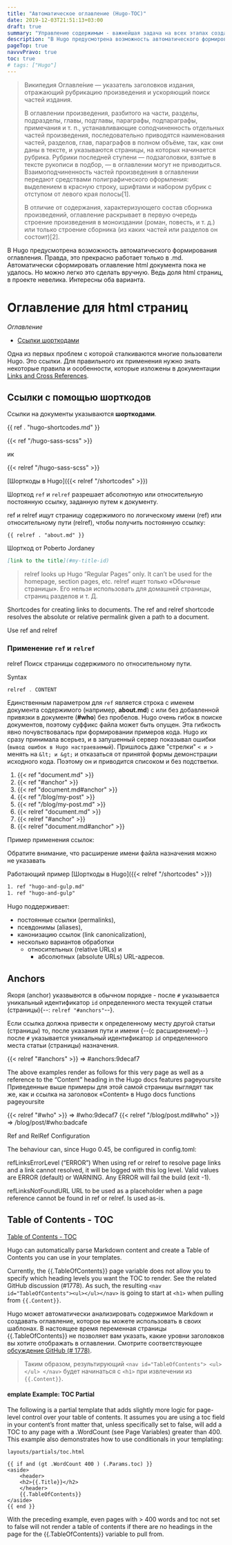 ```yaml
---
title: "Автоматическое оглавление (Hugo-TOC)"
date: 2019-12-03T21:51:13+03:00
draft: true
summary: "Управление содержимым - важнейшая задача на всех этапах создания, развития и поддержки сайта"
description: "В Hugo предусмотрена возможность автоматического формирования оглавления. Правда, это прекрасно работает только в .md. Автоматически сформировать оглавление html документа пока не удалось. Но можно легко это сделать вручную. Ведь доля html страниц, в проекте невелика. Интересны оба варианта."
pageTop: true
navvvPravo: true
toc: true
# tags: ["Hugo"]
---
```


<!--  Продумать, как лучше
Содержание это перечень, оно описывает краткое название составных частей (глав, параграфов, разделов, ингредиентов, веществ - смотря в каком контексте). Синоним Оглавление

В то время как содержи́мое, это как раз то, что содержится внутри чего-либо : Для книг или статей - это сама текстовая информация; для любых продуктов и веществ - ингредиенты и простые вещества и элементы их составляющие; для механизмов и устройств - части, их составляющие. Иными словами, это то, что содержится внутри "общего целого" объекта. -->

>Википедия
>Оглавле́ние — указатель заголовков издания, отражающий рубрикацию произведения и ускоряющий поиск частей издания.
>
>В оглавлении произведения, разбитого на части, разделы, подразделы, главы, подглавы, параграфы, подпараграфы, примечания и т. п., устанавливающие соподчиненность отдельных частей произведения, последовательно приводятся наименования частей, разделов, глав, параграфов в полном объёме, так, как они даны в тексте, и указываются страницы, на которых начинается рубрика. Рубрики последней ступени — подзаголовки, взятые в тексте рукописи в подбор, — в оглавлении могут не приводиться. Взаимоподчиненность частей произведения в оглавлении передают средствами полиграфического оформления: выделением в красную строку, шрифтами и набором рубрик с отступом от левого края полосы[1].
>
>В отличие от содержания, характеризующего состав сборника произведений, оглавление раскрывает в первую очередь строение произведения в моноиздании (роман, повесть, и т. д.) или только строение сборника (из каких частей или разделов он состоит)[2].


В Hugo предусмотрена возможность автоматического формирования оглавления. Правда, это прекрасно работает только в .md. Автоматически сформировать оглавление html документа пока не удалось. Но можно легко это сделать вручную. Ведь доля html страниц, в проекте невелика. Интересны оба варианта.

# Оглавление для html страниц

_Оглавление_

- [Ссылки шорткодами](#linksShortcodes)

Одна из первых проблем с которой сталкиваются многие пользователи Hugo. Это ссылки. Для правильного их применения нужно знать некоторые правила и особенности, которые изложены в документации [Links and Cross References](https://gohugo.io/content-management/cross-references/).


## Ссылки с помощью шорткодов

Ссылки на документы указываются **шорткодами**.

{{ ref . "hugo-shortcodes.md" }}

{{< ref "/hugo-sass-scss" >}}

ик

{{< relref "/hugo-sass-scss" >}}

[Шорткоды в Hugo]({{< relref "/shortcodes" >}})

Шорткод `ref` и `relref` разрешает абсолютную или относительную постоянную ссылку, заданную путем к документу.

ref и relref ищут страницу содержимого по логическому имени (ref) или относительному пути (relref), чтобы получить постоянную ссылку:

```
{{ relref . "about.md" }}
```

Шорткод от Poberto Jordaney

``` md
[link to the title](#my-title-id)
```

>relref looks up Hugo “Regular Pages” only. It can’t be used for the homepage, section pages, etc.
relref ищет только «Обычные страницы». Его нельзя использовать для домашней страницы, страниц разделов и т. Д.


Shortcodes for creating links to documents.
The ref and relref shortcode resolves the absolute or relative permalink given a path to a document.

Use ref and relref

### Применение `ref` и `relref`

relref
Поиск страницы содержимого по относительному пути.

Syntax

``` go
relref . CONTENT
```

Единственным параметром для `ref` является строка с именем документа содержимого (например, **about.md**) с или без добавленной привязки в документе (**#who**) без пробелов. Hugo очень гибок в поиске документов, поэтому суффикс файла может быть опущен. Эта гибкость явно почувствовалась при формировании примеров кода. Hugo их сразу принимала всерьез, и в запушенный сервер показывал ошибки (`вывод ошибок в Hugo настраеваемый`). Пришлось даже "стрелки" `< и >` менять на  `&lt; и &gt;` и отказаться от принятой формы демонстрации исходного кода. Поэтому он и приводится списоком и без подстветки.

1. {{&lt; ref "document.md" &gt;}}
1. {{&lt; ref "#anchor" &gt;}}
1. {{&lt; ref "document.md#anchor" &gt;}}
1. {{&lt; ref "/blog/my-post" &gt;}}
1. {{&lt; ref "/blog/my-post.md" &gt;}}
1. {{&lt; relref "document.md" &gt;}}
1. {{&lt; relref "#anchor" &gt;}}
1. {{&lt; relref "document.md#anchor" &gt;}}

Пример применения ссылок:

Обратите внимание, что расширение имени файла назначения
можно не указавать

Работающий пример
[Шорткоды в Hugo]({{< relref "/shortcodes" >}})



``` html
1. ref "hugo-and-gulp.md"
1. ref "hugo-and-gulp"
```

<!-- Hugo 0.32 announced page-relative images and other resources packaged into Page Bundles.

These terms are connected, and you also need to read about Page Resources and Image Processing to get the full picture.

links

- внешние
- внуриенние
  - абсолютные
  - относительные

## Управление URL-адресами
-->

<!-- [Управление URL-адресами](#url-management) -->
Hugo поддерживает:

- постоянные ссылки (permalinks),
- псевдонимы (aliases),
- канонизацию ссылок (link canonicalization),
- несколько вариантов обработки
  - относительных (relative URLs) и
	- абсолютных (absolute URLs) URL-адресов.

<!--
	Permalinks

	The default Hugo target directory for your built website is public/. However, you can change this value by specifying a different publishDir in your site configuration. The directories created at build time for a section reflect the position of the content’s directory within the content folder and namespace matching its layout within the contentdir hierarchy.

	The permalinks option in your site configuration allows you to adjust the directory paths (i.e., the URLs) on a per-section basis. This will change where the files are written to and will change the page’s internal “canonical” location, such that template references to .RelPermalink will honor the adjustments made as a result of the mappings in this option.

	These examples use the default values for publishDir and contentDir; i.e., public and content, respectively. You can override the default values in your site’s config file.

	For example, if one of your sections is called posts and you want to adjust the canonical path to be hierarchical based on the year, month, and post title, you could set up the following configurations in YAML and TOML, respectively.
 -->




## Anchors

Якоря (anchor) указвывются в обычном порядке - после `#`  указывается уникальный идентификатор `id` определенного места текущей статьи (страницы){--: `relref "#anchors"`--}.

Если ссылка должна привести к определенному месту другой статьи (страницы) то, после указания пути и имени {--(с расширением)--} после `#`  указывается уникальный идентификатор `id` определенного места статьи (страницы) назначения.

{{&lt; relref "#anchors" &gt;}} => #anchors:9decaf7

The above examples render as follows for this very page as well as a reference to the “Content” heading in the Hugo docs features pageyoursite
Приведенные выше примеры для этой самой страницы выглядят так же, как и ссылка на заголовок «Content» в Hugo docs functions pageyoursite


{{&lt; relref "#who" &gt;}} => #who:9decaf7
{{&lt; relref "/blog/post.md#who" &gt;}} => /blog/post/#who:badcafe

Ref and RelRef Configuration

The behaviour can, since Hugo 0.45, be configured in config.toml:

refLinksErrorLevel (“ERROR”)
    When using ref or relref to resolve page links and a link cannot resolved, it will be logged with this log level. Valid values are ERROR (default) or WARNING. Any ERROR will fail the build (exit -1).

refLinksNotFoundURL
    URL to be used as a placeholder when a page reference cannot be found in ref or relref. Is used as-is.


## Table of Contents - TOC

[Table of Contents - TOC](https://gohugo.io/content-management/toc/#template-example-toc-partial)

Hugo can automatically parse Markdown content and create a Table of Contents you can use in your templates.

Currently, the {{.TableOfContents}} page variable does not allow you to specify which heading levels you want the TOC to render. See the related GitHub discussion (#1778). As such, the resulting `<nav id="TableOfContents"><ul></ul></nav>` is going to start at `<h1>` when pulling from `{{.Content}}`.

Hugo может автоматически анализировать содержимое Markdown и создавать оглавление, которое вы можете использовать в своих шаблонах.
В настоящее время переменная страницы {{.TableOfContents}} не позволяет вам указать, какие уровни заголовков вы хотите отображать в оглавлении. Смотрите соответствующее [обсуждение GitHub (# 1778)](https://github.com/gohugoio/hugo/issues/1778).

>Таким образом, результирующий `<nav id="TableOfContents"> <ul> </ul> </nav>` будет начинаться с `<h1>` при извлечении из `{{.Content}}`.



#### emplate Example: TOC Partial

The following is a partial template that adds slightly more logic for page-level control over your table of contents. It assumes you are using a toc field in your content’s front matter that, unless specifically set to false, will add a TOC to any page with a .WordCount (see Page Variables) greater than 400. This example also demonstrates how to use conditionals in your templating:

`layouts/partials/toc.html`

```
{{ if and (gt .WordCount 400 ) (.Params.toc) }}
<aside>
    <header>
    <h2>{{.Title}}</h2>
    </header>
    {{.TableOfContents}}
</aside>
{{ end }}
```


With the preceding example, even pages with > 400 words and toc not set to false will not render a table of contents if there are no headings in the page for the {{.TableOfContents}} variable to pull from.
